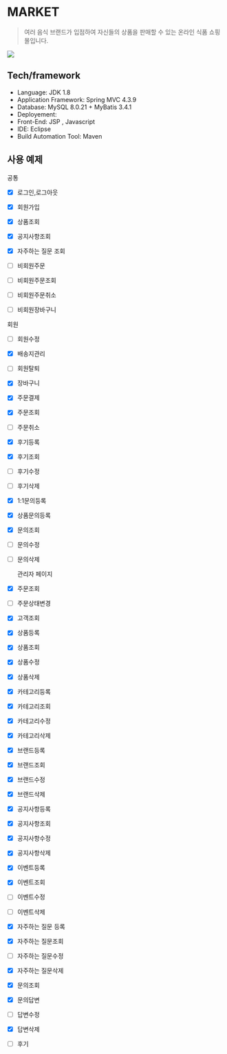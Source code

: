 # MARKET
> 여러 음식 브랜드가 입점하여 자신들의 상품을 판매할 수 있는 온라인 식품 쇼핑몰입니다.


![](../header.png)

## Tech/framework 

* Language: JDK 1.8
* Application Framework: Spring MVC 4.3.9
* Database: MySQL 8.0.21 + MyBatis 3.4.1
* Deployement: 
* Front-End: JSP , Javascript
* IDE: Eclipse
* Build Automation Tool: Maven


## 사용 예제







공통
- [x] 로그인,로그아웃
- [x] 회원가입
- [x] 상품조회
- [x] 공지사항조회
- [x] 자주하는 질문 조회

- [ ] 비회원주문
- [ ] 비회원주문조회
- [ ] 비회원주문취소
- [ ] 비회원장바구니


회원
- [ ] 회원수정
- [x] 배송지관리
- [ ] 회원탈퇴


- [X] 장바구니
- [x] 주문결제
- [x] 주문조회
- [ ] 주문취소


- [x] 후기등록
- [x] 후기조회
- [ ] 후기수정
- [ ] 후기삭제


- [x] 1:1문의등록
- [x] 상품문의등록
- [X] 문의조회
- [ ] 문의수정
- [ ] 문의삭제


  관리자 페이지


- [x] 주문조회
- [ ] 주문상태변경


- [x] 고객조회


- [x] 상품등록
- [x] 상품조회
- [x] 상품수정
- [x] 상품삭제


- [x] 카테고리등록
- [x] 카테고리조회
- [x] 카테고리수정
- [x] 카테고리삭제


- [x] 브랜드등록
- [x] 브랜드조회
- [x] 브랜드수정
- [x] 브랜드삭제


- [x] 공지사항등록
- [x] 공지사항조회
- [x] 공지사항수정
- [x] 공지사항삭제


- [x] 이벤트등록
- [x] 이벤트조회
- [ ] 이벤트수정
- [ ] 이벤트삭제


- [x]  자주하는 질문 등록
- [x] 자주하는 질문조회
- [ ] 자주하는 질문수정
- [x] 자주하는 질문삭제


- [x] 문의조회
- [x] 문의답변
- [ ] 답변수정
- [X] 답변삭제


- [ ] 후기







